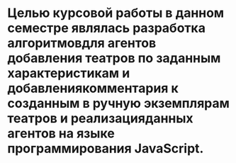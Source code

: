 # Целью курсовой работы в данном семестре являлась разработка алгоритмовдля агентов добавления театров по заданным характеристикам и добавлениякомментария к созданным в ручную экземплярам театров и реализацияданных агентов на языке программирования JavaScript.
